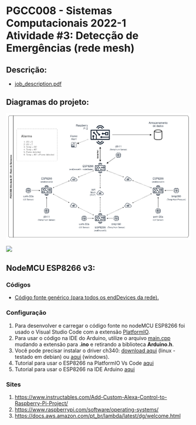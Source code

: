 # PGCC008 - Sistemas Computacionais 2022-1 <br>Atividade #3: Detecção de Emergências (rede mesh)

## Descrição:
<!-- ## Description: -->
<ul>
   <li>
      <a href="https://github.com/nobertomaciel/PGCC008-Problema3/blob/main/job_description.pdf">job_description.pdf</a>
   </li>
</ul>

## Diagramas do projeto:
<!-- ## Project diagrams: -->
<p>
   <img src="https://github.com/nobertomaciel/PGCC008-Problema3/blob/main/diagrams/PGCC008_Atividade-2_Diagrams-diagrama%20estrutural.drawio.png">
</p>
<p>
   <img width="960px" src="https://github.com/nobertomaciel/PGCC008-Problema3/blob/main/diagrams/PGCC008_Atividade-2_Diagrams-diagrama%20f%C3%ADsico.drawio.png">
</p>


## NodeMCU ESP8266 v3:
### Códigos
<!-- ### Source codes -->
<ul>
    <li>
       <a href="https://github.com/nobertomaciel/PGCC008-Problema3/tree/main/PGCC008%20endDevices">
         Código fonte genérico (para todos os endDevices da rede).
       </a>
   </li>
</ul>


### Configuração
<ol>
    <li>      
      Para desenvolver e carregar o código fonte no nodeMCU ESP8266 foi usado o Visual Studio Code com a extensão <a href="https://platformio.org/">PlatformIO</a>.
   </li>
    <li>      
       Para usar o código na IDE do Arduino, utilize o arquivo <a href="https://github.com/nobertomaciel/PGCC008-Problema3/blob/main/PGCC008%20endDevices/src/main.cpp">main.cpp</a> mudando a extensão para <b>.ino</b> e retirando a biblioteca <b>Arduino.h</b>.
   </li>
   <li>
      Você pode precisar instalar o driver ch340: <a href="https://github.com/nobertomaciel/PGCC008-Problema3/tree/main/drivers">download aqui</a> (linux - testado em debian) ou <a href="https://github.com/nobertomaciel/PGCC008-Problema3/blob/main/drivers/CH341SER_windows.zip">aqui</a> (windows).
   </li>
   <li>
      Tutorial para usar o ESP8266 na PlatformIO Vs Code <a href="https://www.youtube.com/watch?v=0poh_2rBq7E">aqui</a>
   </li>
   <li>
      Tutorial para usar o ESP8266 na IDE Arduino <a href="https://github.com/nobertomaciel/PGCC008-Problema3/blob/main/tutorials/nodeMcu_on_Arduino_IDE.md">aqui</a>
   </li>
</ol>

### Sites
<ol>
   <li>
      <a href="https://www.instructables.com/Add-Custom-Alexa-Control-to-Raspberry-Pi-Project/">https://www.instructables.com/Add-Custom-Alexa-Control-to-Raspberry-Pi-Project/</a>
   </li>
   <li>
      <a href="https://www.raspberrypi.com/software/operating-systems/">https://www.raspberrypi.com/software/operating-systems/</a>
   </li>
   <li>
      <a href="https://docs.aws.amazon.com/pt_br/lambda/latest/dg/welcome.html">https://docs.aws.amazon.com/pt_br/lambda/latest/dg/welcome.html</a>
   </li>

</ol>
